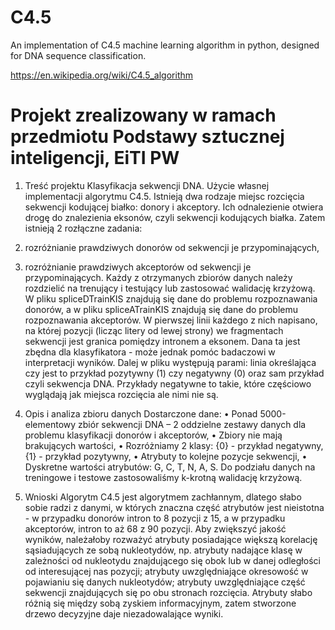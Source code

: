 # C4.5
An implementation of C4.5 machine learning algorithm in python, designed for DNA sequence classification.

https://en.wikipedia.org/wiki/C4.5_algorithm

# Projekt zrealizowany w ramach przedmiotu Podstawy sztucznej inteligencji, EiTI PW

1. Treść projektu
Klasyfikacja sekwencji DNA. Użycie własnej implementacji algorytmu C4.5.
Istnieją dwa rodzaje miejsc rozcięcia sekwencji kodującej białko: donory i akceptory. Ich
odnalezienie otwiera drogę do znalezienia eksonów, czyli sekwencji kodujących białka.
Zatem istnieją 2 rozłączne zadania:
1. rozróżnianie prawdziwych donorów od sekwencji je przypominających,
2. rozróżnianie prawdziwych akceptorów od sekwencji je przypominających.
Każdy z otrzymanych zbiorów danych należy rozdzielić na trenujący i testujący lub
zastosować walidację krzyżową.
W pliku spliceDTrainKIS znajdują się dane do problemu rozpoznawania donorów, a w pliku
spliceATrainKIS znajdują się dane do problemu rozpoznawania akceptorów. W pierwszej
linii każdego z nich napisano, na której pozycji (licząc litery od lewej strony) we
fragmentach sekwencji jest granica pomiędzy intronem a eksonem. Dana ta jest zbędna
dla klasyfikatora - może jednak pomóc badaczowi w interpretacji wyników. Dalej w pliku
występują parami: linia określająca czy jest to przykład pozytywny (1) czy negatywny (0)
oraz sam przykład czyli sekwencja DNA. Przykłady negatywne to takie, które częściowo
wyglądają jak miejsca rozcięcia ale nimi nie są.

2. Opis i analiza zbioru danych
Dostarczone dane:
• Ponad 5000-elementowy zbiór sekwencji DNA – 2 oddzielne zestawy danych dla
problemu klasyfikacji donorów i akceptorów,
• Zbiory nie mają brakujących wartości,
• Rozróżniamy 2 klasy: {0} - przykład negatywny, {1} - przykład pozytywny,
• Atrybuty to kolejne pozycje sekwencji,
• Dyskretne wartości atrybutów: G, C, T, N, A, S.
Do podziału danych na treningowe i testowe zastosowaliśmy k-krotną walidację krzyżową.

3. Wnioski
Algorytm C4.5 jest algorytmem zachłannym, dlatego słabo sobie radzi z danymi, w
których znaczna część atrybutów jest nieistotna - w przypadku donorów intron to 8
pozycji z 15, a w przypadku akceptorów, intron to aż 68 z 90 pozycji.
Aby zwiększyć jakość wyników, należałoby rozważyć atrybuty posiadające większą
korelację sąsiadujących ze sobą nukleotydów, np. atrybuty nadające klasę w
zależności od nukleotydu znajdującego się obok lub w danej odległości od
interesującej nas pozycji; atrybuty uwzględniające okresowość w pojawianiu się
danych nukleotydów; atrybuty uwzględniające część sekwencji znajdujących się po
obu stronach rozcięcia.
Atrybuty słabo różnią się między sobą zyskiem informacyjnym,
zatem stworzone drzewo decyzyjne daje niezadowalające wyniki.
